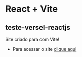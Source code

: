 # React + Vite

## teste-versel-reactjs

Site criado para com Vite!

- Para acessar o site [clique aqui](https://tthiagocarlosdev.github.io/teste-versel-reactjs/)
